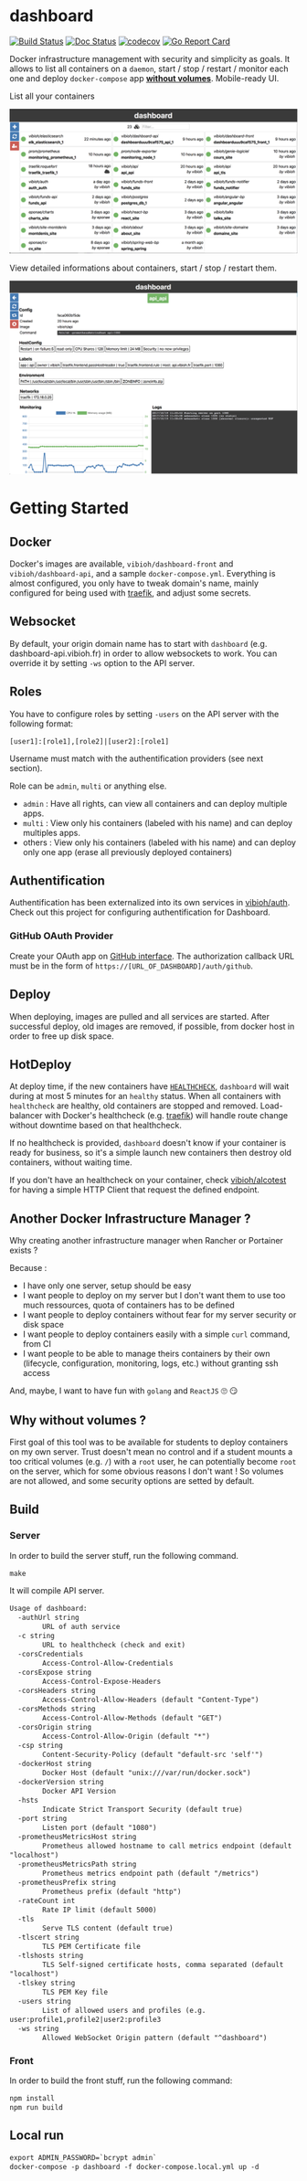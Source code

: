 # dashboard

[![Build Status](https://travis-ci.org/ViBiOh/dashboard.svg?branch=master)](https://travis-ci.org/ViBiOh/dashboard)
[![Doc Status](https://doc.esdoc.org/github.com/ViBiOh/dashboard/badge.svg)](https://doc.esdoc.org/github.com/ViBiOh/dashboard)
[![codecov](https://codecov.io/gh/ViBiOh/dashboard/branch/master/graph/badge.svg)](https://codecov.io/gh/ViBiOh/dashboard)
[![Go Report Card](https://goreportcard.com/badge/github.com/ViBiOh/dashboard)](https://goreportcard.com/report/github.com/ViBiOh/dashboard)

Docker infrastructure management with security and simplicity as goals. It allows to list all containers on a `daemon`, start / stop / restart / monitor each one and deploy `docker-compose` app [**without volumes**](#why-without-volumes-). Mobile-ready UI.

List all your containers

![](/img/list.png)

View detailed informations about containers, start / stop / restart them.

![](/img/detail.png)

# Getting Started

## Docker

Docker's images are available, `vibioh/dashboard-front` and `vibioh/dashboard-api`, and a sample `docker-compose.yml`. Everything is almost configured, you only have to tweak domain's name, mainly configured for being used with [traefik](https://traefik.io), and adjust some secrets.

## Websocket

By default, your origin domain name has to start with `dashboard` (e.g. dashboard-api.vibioh.fr) in order to allow websockets to work. You can override it by setting `-ws` option to the API server.

## Roles

You have to configure roles by setting `-users` on the API server with the following format:

```
[user1]:[role1],[role2]|[user2]:[role1]
```

Username must match with the authentification providers (see next section).

Role can be `admin`, `multi` or anything else.

* `admin` : Have all rights, can view all containers and can deploy multiple apps.
* `multi` : View only his containers (labeled with his name) and can deploy multiples apps.
* others : View only his containers (labeled with his name) and can deploy only one app (erase all previously deployed containers)

## Authentification

Authentification has been externalized into its own services in [vibioh/auth](https://github.com/vibioh/auth). Check out this project for configuring authentification for Dashboard.

### GitHub OAuth Provider

Create your OAuth app on [GitHub interface](https://github.com/settings/developers). The authorization callback URL must be in the form of `https://[URL_OF_DASHBOARD]/auth/github`.

## Deploy

When deploying, images are pulled and all services are started. After successful deploy, old images are removed, if possible, from docker host in order to free up disk space.

## HotDeploy

At deploy time, if the new containers have [`HEALTHCHECK`](https://docs.docker.com/engine/reference/builder/#healthcheck), `dashboard` will wait during at most 5 minutes for an `healthy` status. When all containers with `healthcheck` are healthy, old containers are stopped and removed. Load-balancer with Docker's healthcheck (e.g. [traefik](https://traefik.io)) will handle route change without downtime based on that healthcheck.

If no healthcheck is provided, `dashboard` doesn't know if your container is ready for business, so it's a simple launch new containers then destroy old containers, without waiting time.

If you don't have an healthcheck on your container, check [vibioh/alcotest](https://github.com/ViBiOh/alcotest) for having a simple HTTP Client that request the defined endpoint.

## Another Docker Infrastructure Manager ?

Why creating another infrastructure manager when Rancher or Portainer exists ?

Because :

* I have only one server, setup should be easy
* I want people to deploy on my server but I don't want them to use too much ressources, quota of containers has to be defined
* I want people to deploy containers without fear for my server security or disk space
* I want people to deploy containers easily with a simple `curl` command, from CI
* I want people to be able to manage theirs containers by their own (lifecycle, configuration, monitoring, logs, etc.) without granting ssh access

And, maybe, I want to have fun with `golang` and `ReactJS` 🙄 😏

## Why without volumes ?

First goal of this tool was to be available for students to deploy containers on my own server. Trust doesn't mean no control and if a student mounts a too critical volumes (e.g. `/`) with a `root` user, he can potentially become `root` on the server, which for some obvious reasons I don't want ! So volumes are not allowed, and some security options are setted by default.

## Build

### Server

In order to build the server stuff, run the following command.

```
make
```

It will compile API server.

```
Usage of dashboard:
  -authUrl string
    	URL of auth service
  -c string
    	URL to healthcheck (check and exit)
  -corsCredentials
    	Access-Control-Allow-Credentials
  -corsExpose string
    	Access-Control-Expose-Headers
  -corsHeaders string
    	Access-Control-Allow-Headers (default "Content-Type")
  -corsMethods string
    	Access-Control-Allow-Methods (default "GET")
  -corsOrigin string
    	Access-Control-Allow-Origin (default "*")
  -csp string
    	Content-Security-Policy (default "default-src 'self'")
  -dockerHost string
    	Docker Host (default "unix:///var/run/docker.sock")
  -dockerVersion string
    	Docker API Version
  -hsts
    	Indicate Strict Transport Security (default true)
  -port string
    	Listen port (default "1080")
  -prometheusMetricsHost string
    	Prometheus allowed hostname to call metrics endpoint (default "localhost")
  -prometheusMetricsPath string
    	Prometheus metrics endpoint path (default "/metrics")
  -prometheusPrefix string
    	Prometheus prefix (default "http")
  -rateCount int
    	Rate IP limit (default 5000)
  -tls
    	Serve TLS content (default true)
  -tlscert string
    	TLS PEM Certificate file
  -tlshosts string
    	TLS Self-signed certificate hosts, comma separated (default "localhost")
  -tlskey string
    	TLS PEM Key file
  -users string
    	List of allowed users and profiles (e.g. user:profile1,profile2|user2:profile3
  -ws string
    	Allowed WebSocket Origin pattern (default "^dashboard")
```

### Front

In order to build the front stuff, run the following command:

```
npm install
npm run build
```


## Local run

```
export ADMIN_PASSWORD=`bcrypt admin`
docker-compose -p dashboard -f docker-compose.local.yml up -d
```
